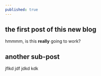 ```yaml
---
published: true
---
```

## the first post of this new blog

hmmmm, is this **really** going to work?

## another sub-post
jflkd jdf jdkd kdk
